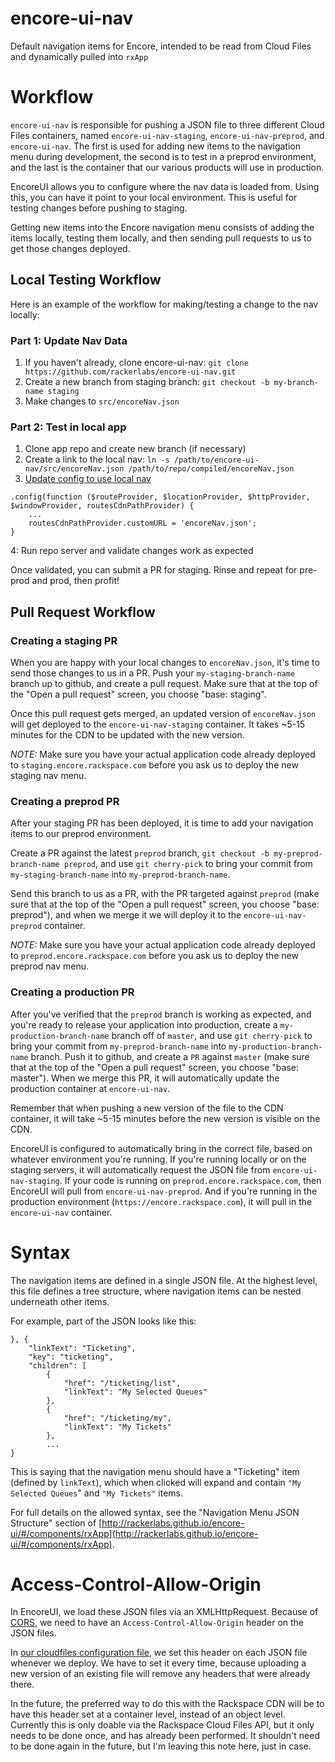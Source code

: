 encore-ui-nav
=============

Default navigation items for Encore, intended to be read from Cloud Files and dynamically pulled into `rxApp`


Workflow
========
`encore-ui-nav` is responsible for pushing a JSON file to three different Cloud Files containers, named `encore-ui-nav-staging`, `encore-ui-nav-preprod`, and `encore-ui-nav`. The first is used for adding new items to the navigation menu during development, the second is to test in a preprod environment, and the last is the container that our various products will use in production.

EncoreUI allows you to configure where the nav data is loaded from. Using this, you can have it point to your local environment. This is useful for testing changes before pushing to staging.

Getting new items into the Encore navigation menu consists of adding the items locally, testing them locally, and then sending pull requests to us to get those changes deployed.

Local Testing Workflow
---------------------

Here is an example of the workflow for making/testing a change to the nav locally:

### Part 1: Update Nav Data

1. If you haven't already, clone encore-ui-nav: `git clone https://github.com/rackerlabs/encore-ui-nav.git`
2. Create a new branch from staging branch: `git checkout -b my-branch-name staging`
3. Make changes to `src/encoreNav.json`

### Part 2: Test in local app

1. Clone app repo and create new branch (if necessary)
2. Create a link to the local nav: `ln -s /path/to/encore-ui-nav/src/encoreNav.json /path/to/repo/compiled/encoreNav.json`
3. [Update config to use local nav](http://rackerlabs.github.io/encore-ui/ngdocs/index.html#/api/quarks.service:routesCdnPath/)
```
.config(function ($routeProvider, $locationProvider, $httpProvider, $windowProvider, routesCdnPathProvider) {
    ...
    routesCdnPathProvider.customURL = 'encoreNav.json';
}
```
4: Run repo server and validate changes work as expected

Once validated, you can submit a PR for staging. Rinse and repeat for pre-prod and prod, then profit!

Pull Request Workflow
---------------------

### Creating a staging PR

When you are happy with your local changes to `encoreNav.json`, it's time to send those changes to us in a PR. Push your `my-staging-branch-name` branch up to github, and create a pull request. Make sure that at the top of the "Open a pull request" screen, you choose "base: staging".

Once this pull request gets merged, an updated version of `encoreNav.json` will get deployed to the `encore-ui-nav-staging` container. It takes ~5-15 minutes for the CDN to be updated with the new version.

*NOTE:* Make sure you have your actual application code already deployed to `staging.encore.rackspace.com` before you ask us to deploy the new staging nav menu.

### Creating a preprod PR

After your staging PR has been deployed, it is time to add your navigation items to our preprod environment.

Create a PR against the latest `preprod` branch, `git checkout -b my-preprod-branch-name preprod`, and use `git cherry-pick` to bring your commit from `my-staging-branch-name` into `my-preprod-branch-name`.

Send this branch to us as a PR, with the PR targeted against `preprod` (make sure that at the top of the "Open a pull request" screen, you choose "base: preprod"), and when we merge it we will deploy it to the `encore-ui-nav-preprod` container.

*NOTE:* Make sure you have your actual application code already deployed to `preprod.encore.rackspace.com` before you ask us to deploy the new preprod nav menu.

### Creating a production PR

After you've verified that the `preprod` branch is working as expected, and you're ready to release your application into production, create a `my-production-branch-name` branch off of `master`, and use `git cherry-pick` to bring your commit from `my-preprod-branch-name` into `my-production-branch-name` branch. Push it to github, and create a `PR` against `master` (make sure that at the top of the "Open a pull request" screen, you choose "base: master"). When we merge this PR, it will automatically update the production container at `encore-ui-nav`.

Remember that when pushing a new version of the file to the CDN container, it will take ~5-15 minutes before the new version is visible on the CDN.

EncoreUI is configured to automatically bring in the correct file, based on whatever environment you're running. If you're running locally or on the staging servers, it will automatically request the JSON file from `encore-ui-nav-staging`. If your code is running on `preprod.encore.rackspace.com`, then EncoreUI will pull from `encore-ui-nav-preprod`. And if you're running in the production environment (`https://encore.rackspace.com`), it will pull in the `encore-ui-nav` container.


Syntax
======
The navigation items are defined in a single JSON file. At the highest level, this file defines a tree structure, where navigation items can be nested underneath other items.

For example, part of the JSON looks like this:

```
}, {
    "linkText": "Ticketing",
    "key": "ticketing",
    "children": [
        {
            "href": "/ticketing/list",
            "linkText": "My Selected Queues"
        },
        {
            "href": "/ticketing/my",
            "linkText": "My Tickets"
        },
        ...
}
```

This is saying that the navigation menu should have a "Ticketing" item (defined by `linkText`), which when clicked will expand and contain `"My Selected Queues`" and `"My Tickets"` items.

For full details on the allowed syntax, see the "Navigation Menu JSON Structure" section of [http://rackerlabs.github.io/encore-ui/#/components/rxApp](http://rackerlabs.github.io/encore-ui/#/components/rxApp).

Access-Control-Allow-Origin
===========================
In EncoreUI, we load these JSON files via an XMLHttpRequest. Because of [CORS](https://developer.mozilla.org/en-US/docs/Web/HTTP/Access_control_CORS), we need to have an `Access-Control-Allow-Origin` header on the JSON files.

In [our cloudfiles configuration file](./grunt-tasks/options/cloudfiles.js), we set this header on each JSON file whenever we deploy. We have to set it every time, because uploading a new version of an existing file will remove any headers that were already there.

In the future, the preferred way to do this with the Rackspace CDN will be to have this header set at a container level, instead of an object level. Currently this is only doable via the Rackspace Cloud Files API, but it only needs to be done once, and has already been performed. It shouldn't need to be done again in the future, but I'm leaving this note here, just in case.
